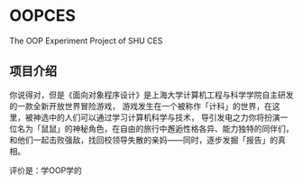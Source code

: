 # OOPCES
The OOP Experiment Project of SHU CES

## 项目介绍
你说得对，但是《面向对象程序设计》是上海大学计算机工程与科学学院自主研发的一款全新开放世界冒险游戏，
游戏发生在一个被称作「计科」的世界，在这里，被神选中的人们可以通过学习计算机科学与技术，
导引发电之力你将扮演一位名为「鼠鼠」的神秘角色，在自由的旅行中邂逅性格各异、能力独特的同伴们，
和他们一起击败强敌，找回校领导失散的亲妈——同时，逐步发掘「报告」的真相。

评价是：学OOP学的